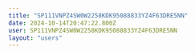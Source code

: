 ```yaml
---
title: "SP111VNPZ4SW0W2258KDK95088833YZ4F63DRE5NN"
date: 2024-10-14T20:47:22.800Z
user: SP111VNPZ4SW0W2258KDK95088833YZ4F63DRE5NN
layout: "users"
---
```

    